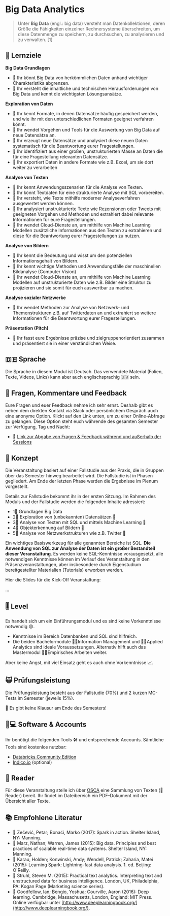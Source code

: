 # Big Data Analytics

> Unter **Big Data** \(engl.: big data\) versteht man Datenkollektionen, deren Größe die Fähigkeiten einzelner Rechnersysteme überschreiten, um diese Datenmenge zu speichern, zu durchsuchen, zu analysieren und zu verwalten. \[1\]

## 🎯 Lernziele <a id="learning-objectives"></a>

**Big Data Grundlagen**

* 🎯 Ihr könnt Big Data von herkömmlichen Daten anhand wichtiger Charakteristika abgrenzen.
* 🎯 Ihr versteht die inhaltliche und technischen Herausforderungen von Big Data und kennt die wichtigsten Lösungsansätze.

**Exploration von Daten**

* 🎯 Ihr kennt Formate, in denen Datensätze häufig gespeichert werden, und wie ihr mit den unterschiedlichen Formaten geeignet verfahren könnt.
* 🎯 Ihr wendet Vorgehen und Tools für die Auswertung von Big Data auf neue Datensätze an.
* 🎯 Ihr erzeugt neue Datensätze und analysiert diese neuen Daten systematisch für die Beantwortung eurer Fragestellungen.
* 🎯 Ihr identifiziert aus einer großen, unstrukturierten Masse an Daten die für eine Fragestellung relevanten Datensätze.
* 🎯 Ihr exportiert Daten in andere Formate wie z.B. Excel, um sie dort weiter zu verarbeiten

**Analyse von Texten**

* 🎯 Ihr kennt Anwendungsszenarien für die Analyse von Texten.
* 🎯 Ihr könnt Textdaten für eine strukturierte Analyse mit SQL vorbereiten.
* 🎯 Ihr versteht, wie Texte mithilfe moderner Analyseverfahren ausgewertet werden können.
* 🎯 Ihr analysiert unstrukturierte Texte wie Rezensionen oder Tweets mit geeigneten Vorgehen und Methoden und extrahiert dabei relevante Informationen für eure Fragestellungen.
* 🎯 Ihr wendet Cloud-Dienste an, um mithilfe von Machine Learning Modellen zusätzliche Informationen aus den Texten zu extrahieren und diese für die Beantwortung eurer Fragestellungen zu nutzen.

**Analyse von Bildern**

* 🎯 Ihr kennt die Bedeutung und wisst um den potenziellen Informationsgehalt von Bildern.
* 🎯 Ihr kennt wichtige Methoden und Anwendungsfälle der maschinellen Bildanalyse \(Computer Vision\)
* 🎯 Ihr wendet Cloud-Dienste an, um mithilfe von Machine Learning Modellen auf unstrukturierte Daten wie z.B. Bilder eine Struktur zu projizieren und sie somit für euch auswertbar zu machen.

**Analyse sozialer Netzwerke**

* 🎯 Ihr wendet Methoden zur Analyse von Netzwerk- und Themenstrukturen z.B. auf Twitterdaten an und extrahiert so weitere Informationen für die Beantwortung eurer Fragestellungen.

**Präsentation \(Pitch\)**

* 🎯 Ihr fasst eure Ergebnisse präzise und zielgruppenorientiert zusammen und präsentiert sie in einer verständlichen Weise. 

## 🇩🇪 Sprache

Die Sprache in diesem Modul ist Deutsch. Das verwendete Material \(Folien, Texte, Videos, Links\) kann aber auch englischsprachig 🇺🇲 sein.

## 💬 Fragen, Kommentare und Feedback

Eure Fragen und euer Feedback nehme ich sehr ernst. Deshalb gibt es neben dem direkten Kontakt via Slack oder persönlichem Gespräch auch eine anonyme Option. Klickt auf den Link unten, um zu einer Online-Abfrage zu gelangen. Diese Option steht euch währende des gesamten Semester zur Verfügung, Tag und Nacht:

* 🔗 [Link zur Abgabe von Fragen & Feedback während und außerhalb der Sessions](https://www.menti.com/2e7e53b3)

## 📃 Konzept <a id="concept"></a>

Die Veranstaltung basiert auf einer Fallstudie aus der Praxis, die in Gruppen über das Semester hinweg bearbeitet wird. Die Fallstudie ist in Phasen gegliedert. Am Ende der letzten Phase werden die Ergebnisse im Plenum vorgestellt.

Details zur Fallstudie bekommt ihr in der ersten Sitzung. Im Rahmen des Moduls und der Fallstudie werden die folgenden Inhalte adressiert:

* 1⃣ Grundlagen Big Data
* 2⃣ Exploration von \(unbekannten\) Datensätzen 🧭 
* 3⃣ Analyse von Texten mit SQL und mittels Machine Learning 📄 
* 4⃣ Objekterkennung auf Bildern 🖼 
* 5⃣ Analyse von Netzwerkstrukturen wie z.B. Twitter 💬 

Ein wichtiges Basiswerkzeug für alle genannten Bereiche ist SQL. **Die Anwendung von SQL zur Analyse der Daten ist ein großer Bestandteil dieser Veranstaltung**. Es werden keine SQL-Kenntnisse vorausgesetzt, alle notwendigen Kenntnisse können im Verlauf des Veranstaltung in den Präsenzveranstaltungen, aber insbesondere durch Eigenstudium bereitgestellter Materialien \(Tutorials\) erworben werden.

Hier die Slides für die Kick-Off Veranstaltung:

...

## 🎚 Level <a id="level"></a>

Es handelt sich um ein Einführungsmodul und es sind keine Vorkenntnisse notwendig 😄. 

* Kenntnisse im Bereich Datenbanken und SQL sind hilfreich.
* Die beiden Bachelormodule 👨🏫Information Management und 👨🏫Applied Analytics sind ideale Voraussetzungen. Alternativ hilft auch das Mastermodul 👨🏫Empirisches Arbeiten weiter.

Aber keine Angst, mit viel Einsatz geht es auch ohne Vorkenntnisse 📈. 

## 🙀 Prüfungsleistung <a id="examination"></a>

Die Prüfungsleistung besteht aus der Fallstudie \(70%\) und 2 kurzen MC-Tests im Semester \(jeweils 15%\). 

🤟 Es gibt keine Klausur am Ende des Semesters!

## 👩💻 Software & Accounts <a id="software-and-accounts"></a>

Ihr benötigt die folgenden Tools 🛠 und entsprechende Accounts. Sämtliche Tools sind kostenlos nutzbar:

* [Databricks Community Edition](https://community.cloud.databricks.com)
* [Indico.io](https://indico.io) \(optional\)

## 📑 Reader

Für diese Veranstaltung stelle ich über [OSCA](http://osca.hs-osnabrueck.de/) eine Sammlung von Texten \(📑Reader\) bereit. Ihr findet im Dateibereich ein PDF-Dokument mit der Übersicht aller Texte.

## 📚 Empfohlene Literatur

* 📘 Zečević, Petar; Bonaći, Marko \(2017\): Spark in action. Shelter Island, NY: Manning.  
* 📘 Marz, Nathan; Warren, James \(2015\): Big data. Principles and best practices of scalable real-time data systems. Shelter Island, NY: Manning. 
* 📘 Karau, Holden; Konwinski, Andy; Wendell, Patrick; Zaharia, Matei \(2015\): Learning Spark: Lightning-fast data analysis. 1. ed. Beijing: O'Reilly. 
* 📘 Struhl, Steven M. \(2015\): Practical text analytics. Interpreting text and unstructured data for business intelligence. London, UK, Philadelphia, PA: Kogan Page \(Marketing science series\). 
* 📘 Goodfellow, Ian; Bengio, Yoshua; Courville, Aaron \(2016\): Deep learning. Cambridge, Massachusetts, London, England: MIT Press. Online verfügbar unter [http://www.deeplearningbook.org/](http://www.deeplearningbook.org/).

